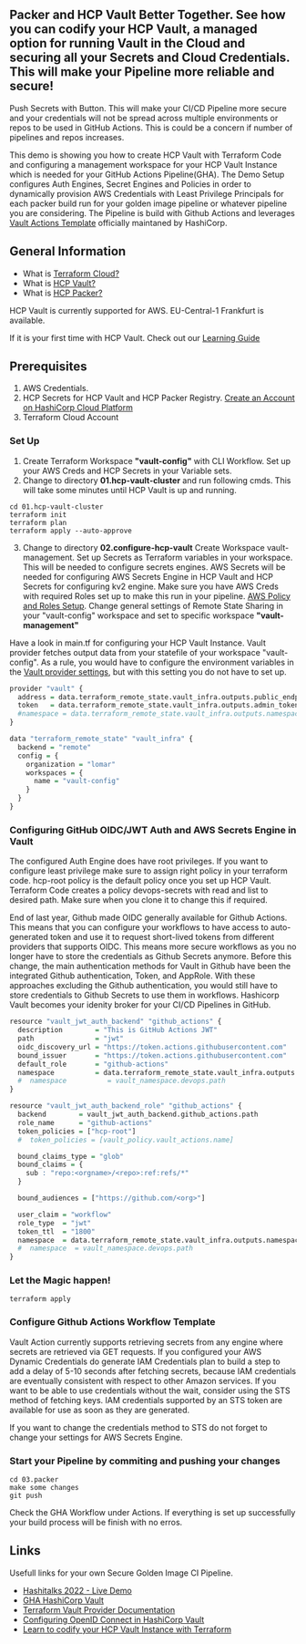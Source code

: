 ## Packer and HCP Vault Better Together. See how you can codify your HCP Vault, a managed option for running Vault in the Cloud and securing all your Secrets and Cloud Credentials. This will make your Pipeline more reliable and secure!

Push Secrets with Button. This will make your CI/CD Pipeline more secure and your credentials will not be spread across multiple environments or repos to be used in GitHub Actions. This is could be a concern if number of pipelines and repos increases. 

This demo is showing you how to create HCP Vault with Terraform Code and configuring a management workspace for your HCP Vault Instance which is needed for your GitHub Actions Pipeline(GHA). The Demo Setup configures Auth Engines, Secret Engines and Policies in order to dynamically provision AWS Credentials with Least Privilege Principals for each packer build run for your golden image pipeline or whatever pipeline you are considering. The Pipeline is build with Github Actions and leverages [Vault Actions Template](https://github.com/hashicorp/vault-action) officially maintaned by HashiCorp. 

## General Information
- What is [Terraform Cloud?](https://cloud.hashicorp.com/products/terraform)
- What is [HCP Vault?](https://cloud.hashicorp.com/products/vault)
- What is [HCP Packer?](https://github.com/lomar92/hcp_packer_tfc_demo)

HCP Vault is currently supported for AWS. EU-Central-1 Frankfurt is available. 

If it is your first time with HCP Vault. Check out our [Learning Guide](https://learn.hashicorp.com/collections/vault/cloud)

##  Prerequisites
1. AWS Credentials.
2. HCP Secrets for HCP Vault and HCP Packer Registry. [Create an Account on HashiCorp Cloud Platform](https://portal.cloud.hashicorp.com/sign-in)
3. Terraform Cloud Account

### Set Up
1. Create Terraform Workspace **"vault-config"** with CLI Workflow. Set up your AWS Creds and HCP Secrets in your Variable sets. 
2. Change to directory **01.hcp-vault-cluster** and run following cmds. This will take some minutes until HCP Vault is up and running.

```shell
cd 01.hcp-vault-cluster
terraform init
terraform plan
terraform apply --auto-approve
```
3. Change to directory **02.configure-hcp-vault**
Create Workspace vault-management. Set up Secrets as Terraform variables in your workspace. This will be needed to configure secrets engines. AWS Secrets will be needed for configuring AWS Secrets Engine in HCP Vault and HCP Secrets for configuring kv2 engine. Make sure you have AWS Creds with required Roles set up to make this run in your pipeline. [AWS Policy and Roles Setup](https://www.vaultproject.io/docs/secrets/aws). Change general settings of Remote State Sharing in your "vault-config" workspace and set to specific workspace **"vault-management"**

Have a look in main.tf for configuring your HCP Vault Instance. Vault provider fetches output data from your statefile of your workspace "vault-config". As a rule, you would have to configure the environment variables in the [Vault provider settings](https://registry.terraform.io/providers/hashicorp/vault/latest/docs#provider-arguments), but with this setting you do not have to set up.

```r
provider "vault" {
  address = data.terraform_remote_state.vault_infra.outputs.public_endpoint
  token   = data.terraform_remote_state.vault_infra.outputs.admin_token
  #namespace = data.terraform_remote_state.vault_infra.outputs.namespace
}

data "terraform_remote_state" "vault_infra" {
  backend = "remote"
  config = {
    organization = "lomar"
    workspaces = {
      name = "vault-config"
    }
  }
}
```


### Configuring GitHub OIDC/JWT Auth and AWS Secrets Engine in Vault
The configured Auth Engine does have root privileges. If you want to configure least privilege make sure to assign right policy in your terraform code. hcp-root policy is the default policy once you set up HCP Vault. Terraform Code creates a policy devops-secrets with read and list to desired path. Make sure when you clone it to change this if required. 

End of last year, Github made OIDC generally available for Github Actions. This means that you can configure your workflows to have access to auto-generated token and use it to request short-lived tokens from different providers that supports OIDC. This means more secure workflows as you no longer have to store the credentials as Github Secrets anymore. Before this change, the main authentication methods for Vault in Github have been the integrated Github authentication, Token, and AppRole. With these approaches excluding the Github authentication, you would still have to store credentials to Github Secrets to use them in workflows. Hashicorp Vault becomes your idenity broker for your CI/CD Pipelines in GitHub. 

```r
resource "vault_jwt_auth_backend" "github_actions" {
  description        = "This is GitHub Actions JWT"
  path               = "jwt"
  oidc_discovery_url = "https://token.actions.githubusercontent.com"
  bound_issuer       = "https://token.actions.githubusercontent.com"
  default_role       = "github-actions"
  namespace          = data.terraform_remote_state.vault_infra.outputs.namespace
  #  namespace          = vault_namespace.devops.path
}

resource "vault_jwt_auth_backend_role" "github_actions" {
  backend        = vault_jwt_auth_backend.github_actions.path
  role_name      = "github-actions"
  token_policies = ["hcp-root"]
  #  token_policies = [vault_policy.vault_actions.name]

  bound_claims_type = "glob"
  bound_claims = {
    sub : "repo:<orgname>/<repo>:ref:refs/*"
  }

  bound_audiences = ["https://github.com/<org>"]

  user_claim = "workflow"
  role_type  = "jwt"
  token_ttl  = "1800"
  namespace  = data.terraform_remote_state.vault_infra.outputs.namespace
  #  namespace  = vault_namespace.devops.path
}
```
### Let the Magic happen!
```shell
terraform apply
```

### Configure Github Actions Workflow Template 
Vault Action currently supports retrieving secrets from any engine where secrets are retrieved via GET requests. If you configured your AWS Dynamic Credentials do generate IAM Credentials plan to build a step to add a delay of 5-10 seconds after fetching secrets, because IAM credentials are eventually consistent with respect to other Amazon services. If you want to be able to use credentials without the wait, consider using the STS method of fetching keys. IAM credentials supported by an STS token are available for use as soon as they are generated.

If you want to change the credentials method to STS do not forget to change your settings for AWS Secrets Engine. 

### Start your Pipeline by commiting and pushing your changes
```shell
cd 03.packer
make some changes
git push 
```
Check the GHA Workflow under Actions. If everything is set up successfully your build process will be finish with no erros. 

## Links

Usefull links for your own Secure Golden Image CI Pipeline.
- [Hashitalks 2022 - Live Demo](https://www.youtube.com/watch?v=jz1h-bSPLOI&t=372s)
- [GHA HashiCorp Vault](https://github.com/hashicorp/vault-action)
- [Terraform Vault Provider Documentation](https://registry.terraform.io/providers/hashicorp/vault/latest/docs#provider-arguments)
- [Configuring OpenID Connect in HashiCorp Vault](https://docs.github.com/en/actions/deployment/security-hardening-your-deployments/configuring-openid-connect-in-hashicorp-vault)
- [Learn to codify your HCP Vault Instance with Terraform](https://developer.hashicorp.com/vault/tutorials/cloud-ops/vault-codify-mgmt)
